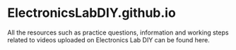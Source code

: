 # ElectronicsLabDIY.github.io

All the resources such as practice questions, information and working steps related to videos uploaded on Electronics Lab DIY can be found here.
